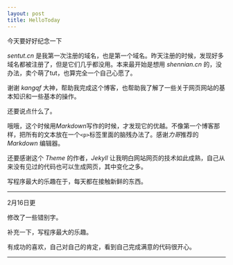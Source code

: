 ```yaml
---
layout: post
title: HelloToday
---
```


今天要好好纪念一下

*sentut.cn*  是我第一次注册的域名，也是第一个域名。昨天注册的时候，发现好多域名都被注册了，但是它们几乎都没用。本来最开始是想用 *shennian.cn* 的，没办法，卖个萌了tut，也算完全一个自己心愿了。

谢谢 *kangqf* 大神，帮助我完成这个博客，也帮助我了解了一些关于网页网站的基本知识和一些基本的操作。

还要说点什么了。

哦哦，这个时候用*Markdown*写作的时候，才发现它的优越。不像第一个博客那样，把所有的文本放在一个`<p>`标签里面的脑残办法了。感谢*力哥*推荐的 *Markdown* 编辑器。

还要感谢这个 *Theme*  的作者，*Jekyll* 让我明白网站网页的技术如此成熟，自己从来没有见过的代码也可以生成网页，其中变化之多。

写程序最大的乐趣在于，每天都在接触新鲜的东西。

****

2月16日更

修改了一些错别字。

补充一下，写程序最大的乐趣。

有成功的喜欢，自己对自己的肯定，看到自己完成满意的代码很开心。
****